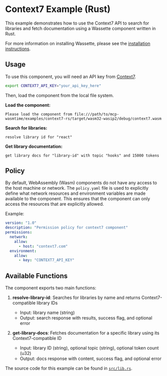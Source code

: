# Context7 Example (Rust)

This example demonstrates how to use the Context7 API to search for libraries and fetch documentation using a Wassette component written in Rust.

For more information on installing Wassette, please see the [installation instructions](https://github.com/microsoft/wassette?tab=readme-ov-file#installation).

## Usage

To use this component, you will need an API key from [Context7](https://context7.com).

```bash
export CONTEXT7_API_KEY="your_api_key_here"
```

Then, load the component from the local file system.

**Load the component:**

```
Please load the component from file:///path/to/mcp-wasmtime/examples/context7-rs/target/wasm32-wasip2/debug/context7.wasm
```

**Search for libraries:**

```
resolve library id for "react"
```

**Get library documentation:**

```
get library docs for "library-id" with topic "hooks" and 15000 tokens
```

## Policy

By default, WebAssembly (Wasm) components do not have any access to the host machine or network. The `policy.yaml` file is used to explicitly define what network resources and environment variables are made available to the component. This ensures that the component can only access the resources that are explicitly allowed.

Example:

```yaml
version: "1.0"
description: "Permission policy for context7 component"
permissions:
  network:
    allow:
      - host: "context7.com"
  environment:
    allow:
      - key: "CONTEXT7_API_KEY"
```

## Available Functions

The component exports two main functions:

1. **resolve-library-id**: Searches for libraries by name and returns Context7-compatible library IDs
   - Input: library name (string)
   - Output: search response with results, success flag, and optional error

2. **get-library-docs**: Fetches documentation for a specific library using its Context7-compatible ID
   - Input: library ID (string), optional topic (string), optional token count (u32)
   - Output: docs response with content, success flag, and optional error

The source code for this example can be found in [`src/lib.rs`](src/lib.rs).
